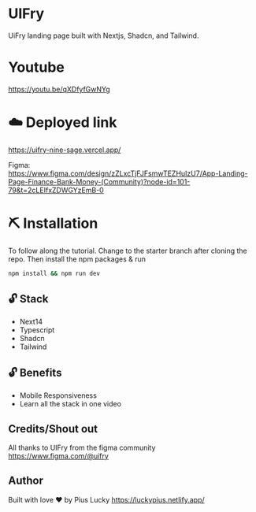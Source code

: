 # UIFry
UiFry landing page built with Nextjs, Shadcn, and Tailwind.


# Youtube
https://youtu.be/qXDfyfGwNYg

# ☁️ Deployed link
https://uifry-nine-sage.vercel.app/

Figma:  
https://www.figma.com/design/zZLxcTjFJFsmwTEZHuIzU7/App-Landing-Page-Finance-Bank-Money-(Community)?node-id=101-79&t=2cLEIfxZDWGYzEmB-0

# ⛏️ Installation
To follow along the tutorial. Change to the starter branch  after cloning the repo.
Then install the npm packages & run
```bash
npm install && npm run dev
```


## 🔓 Stack
- Next14
- Typescript
- Shadcn
- Tailwind

## 🔓 Benefits
- Mobile Responsiveness
- Learn all the stack in one video


## Credits/Shout out
All thanks to UIFry from the figma community
https://www.figma.com/@uifry


## Author
Built with love ❤️ by Pius Lucky https://luckypius.netlify.app/
